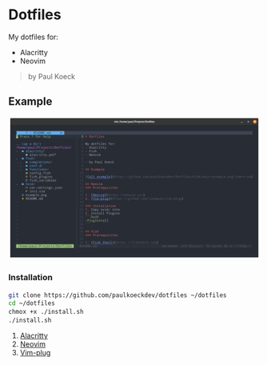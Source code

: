 # Dotfiles

My dotfiles for:

- Alacritty
- Neovim

> by Paul Koeck

## Example

![alt example](https://github.com/paulkoeckdev/DotFiles/blob/main/example.png?raw=true)

### Installation

```bash
git clone https://github.com/paulkoeckdev/dotfiles ~/dotfiles
cd ~/dotfiles
chmox +x ./install.sh
./install.sh
```

1. [Alacritty](https://github.com/alacritty/alacritty)
2. [Neovim](https://neovim.io/)
3. [Vim-plug](https://github.com/junegunn/vim-plug)
